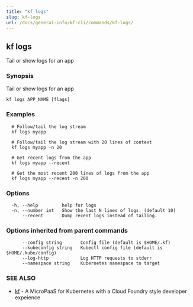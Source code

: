 ```yaml
---
title: "kf logs"
slug: kf-logs
url: /docs/general-info/kf-cli/commands/kf-logs/
---
```

## kf logs

Tail or show logs for an app

### Synopsis

Tail or show logs for an app

```
kf logs APP_NAME [flags]
```

### Examples

```
  # Follow/tail the log stream
  kf logs myapp
  
  # Follow/tail the log stream with 20 lines of context
  kf logs myapp -n 20
  
  # Get recent logs from the app
  kf logs myapp --recent
  
  # Get the most recent 200 lines of logs from the app
  kf logs myapp --recent -n 200
```

### Options

```
  -h, --help         help for logs
  -n, --number int   Show the last N lines of logs. (default 10)
      --recent       Dump recent logs instead of tailing.
```

### Options inherited from parent commands

```
      --config string       Config file (default is $HOME/.kf)
      --kubeconfig string   Kubectl config file (default is $HOME/.kube/config)
      --log-http            Log HTTP requests to stderr
      --namespace string    Kubernetes namespace to target
```

### SEE ALSO

* [kf](/docs/general-info/kf-cli/commands/kf/)	 - A MicroPaaS for Kubernetes with a Cloud Foundry style developer expeience

